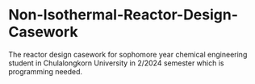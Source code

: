 # Non-Isothermal-Reactor-Design-Casework
The reactor design casework for sophomore year chemical engineering student in Chulalongkorn University in 2/2024 semester which is programming needed.
